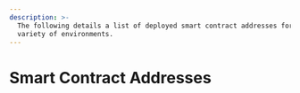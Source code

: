 ```yaml
---
description: >-
  The following details a list of deployed smart contract addresses for a
  variety of environments.
---
```


# Smart Contract Addresses

